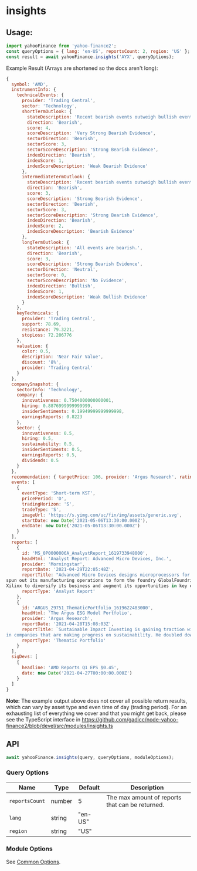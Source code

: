 # insights

## Usage:

```js
import yahooFinance from 'yahoo-finance2';
const queryOptions = { lang: 'en-US', reportsCount: 2, region: 'US' };
const result = await yahooFinance.insights('AYX', queryOptions);
```
Example Result (Arrays are shortened so the docs aren't long):
```js
{
  symbol: 'AMD',
  instrumentInfo: {
    technicalEvents: {
      provider: 'Trading Central',
      sector: 'Technology',
      shortTermOutlook: {
        stateDescription: 'Recent bearish events outweigh bullish events.',
        direction: 'Bearish',
        score: 4,
        scoreDescription: 'Very Strong Bearish Evidence',
        sectorDirection: 'Bearish',
        sectorScore: 3,
        sectorScoreDescription: 'Strong Bearish Evidence',
        indexDirection: 'Bearish',
        indexScore: 1,
        indexScoreDescription: 'Weak Bearish Evidence'
      },
      intermediateTermOutlook: {
        stateDescription: 'Recent bearish events outweigh bullish events.',
        direction: 'Bearish',
        score: 3,
        scoreDescription: 'Strong Bearish Evidence',
        sectorDirection: 'Bearish',
        sectorScore: 3,
        sectorScoreDescription: 'Strong Bearish Evidence',
        indexDirection: 'Bearish',
        indexScore: 2,
        indexScoreDescription: 'Bearish Evidence'
      },
      longTermOutlook: {
        stateDescription: 'All events are bearish.',
        direction: 'Bearish',
        score: 3,
        scoreDescription: 'Strong Bearish Evidence',
        sectorDirection: 'Neutral',
        sectorScore: 0,
        sectorScoreDescription: 'No Evidence',
        indexDirection: 'Bullish',
        indexScore: 1,
        indexScoreDescription: 'Weak Bullish Evidence'
      }
    },
    keyTechnicals: {
      provider: 'Trading Central',
      support: 78.69,
      resistance: 79.3221,
      stopLoss: 72.206776
    },
    valuation: {
      color: 0.5,
      description: 'Near Fair Value',
      discount: '8%',
      provider: 'Trading Central'
    }
  },
  companySnapshot: {
    sectorInfo: 'Technology',
    company: {
      innovativeness: 0.7504000000000001,
      hiring: 0.8876999999999999,
      insiderSentiments: 0.19949999999999998,
      earningsReports: 0.8223
    },
    sector: {
      innovativeness: 0.5,
      hiring: 0.5,
      sustainability: 0.5,
      insiderSentiments: 0.5,
      earningsReports: 0.5,
      dividends: 0.5
    }
  },
  recommendation: { targetPrice: 106, provider: 'Argus Research', rating: 'BUY' },
  events: [
    {
      eventType: 'Short-term KST',
      pricePeriod: 'D',
      tradingHorizon: 'S',
      tradeType: 'S',
      imageUrl: 'https://s.yimg.com/uc/fin/img/assets/generic.svg',
      startDate: new Date('2021-05-06T13:30:00.000Z'),
      endDate: new Date('2021-05-06T13:30:00.000Z')
    }
  ],
  reports: [
    {
      id: 'MS_0P0000006A_AnalystReport_1619733948000',
      headHtml: 'Analyst Report: Advanced Micro Devices, Inc.',
      provider: 'Morningstar',
      reportDate: '2021-04-29T22:05:48Z',
      reportTitle: "Advanced Micro Devices designs microprocessors for the computer and consumer electronics industries. The majority of the firm's sales are in the personal computer and data center markets via CPUs and GPUs. Additionally, the firm supplies the chips found in prominent game consoles such as the Sony PlayStation and Microsoft Xbox. AMD acquired graphics processor and chipset maker ATI in 2006 in an effort to improve its positioning in the PC food chain. In 2009, the firm 
spun out its manufacturing operations to form the foundry GlobalFoundries. In 2020, the firm agreed to acquire FPGA-leader 
Xilinx to diversify its business and augment its opportunities in key end markets such as the data center.",
      reportType: 'Analyst Report'
    },
    {
      id: 'ARGUS_29751_ThematicPortfolio_1619622483000',
      headHtml: 'The Argus ESG Model Portfolio',
      provider: 'Argus Research',
      reportDate: '2021-04-28T15:08:03Z',
      reportTitle: `Sustainable Impact Investing is gaining traction with the global investment community. In January 2020, BlackRock CEO Lawrence Fink, who oversees approximately $9 trillion in assets, announced that his firm would be investing 
in companies that are making progress on sustainability. He doubled down in his January 2021 letter, calling on company managements to disclose their plans for making their businesses "compatible with a net-zero economy" by 2050. As assets have flowed in over the past 40 years, Sustainable Impact Investing has evolved. The discipline, originally known as Socially Responsible Investing, focused at first on excluding companies that conducted business in South Africa, or participated in industries such as tobacco, alcohol, and firearms. But the performance of these initial strategies lagged, and the approach has been modified. Now, instead of merely identifying industries to avoid, the discipline promotes "sustainable" business practices across all industries that can have an "impact" on global issues such as the climate, hunger, poverty, disease, shelter, and workers' rights.`,
      reportType: 'Thematic Portfolio'
    }
  ],
  sigDevs: [
    {
      headline: 'AMD Reports Q1 EPS $0.45',
      date: new Date('2021-04-27T00:00:00.000Z')
    }
  ]
}
```

**Note:** The example output above does not cover all possible return results, which can vary by asset type and even time of day (trading period). For an exhausting list of everything we cover and that you might get back, please see the TypeScript interface in https://github.com/gadicc/node-yahoo-finance2/blob/devel/src/modules/insights.ts

## API

```js
await yahooFinance.insights(query, queryOptions, moduleOptions);
```

### Query Options

| Name        | Type   | Default | Description                                                       |
| ----------- | ------ | ------- | ----------------------------------------------------------------- |
| `reportsCount` | number | 5       | The max amount of reports that can be returned.                   |
| `lang`      | string | "en-US" |                                                                   |
| `region`    | string | "US"    |                                                                   |

### Module Options

See [Common Options](../README.md#common-options).